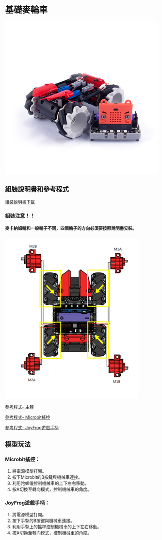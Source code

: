 # 基礎麥輪車

![](./images/1.jpg)

## 組裝說明書和參考程式

[組裝說明書下載]()

### 組裝注意！！

#### 麥卡納姆輪和一般輪子不同，四個輪子的方向必須要按照說明書安裝。

![](./images/6.png)

[參考程式- 主體](https://makecode.microbit.org/_ed6Mh7F81Hvg)

[參考程式- Microbit搖控](https://makecode.microbit.org/_D3k7FL38TPC3)

[參考程式- JoyFrog遊戲手柄](https://makecode.microbit.org/_Kv1Pe6VseDFJ)

## 模型玩法

### Microbit搖控：

1. 將電源模型打開。
2. 按下Microbit的B按鍵與機械車連接。
3. 利用陀螺儀控制機械車的上下左右移動。
4. 按A切換至轉向模式，控制機械車的角度。

### JoyFrog遊戲手柄：

1. 將電源模型打開。
2. 按下手掣的B按鍵與機械車連接。
3. 利用手掣上的搖桿控制機械車的上下左右移動。
4. 按A切換至轉向模式，控制機械車的角度。